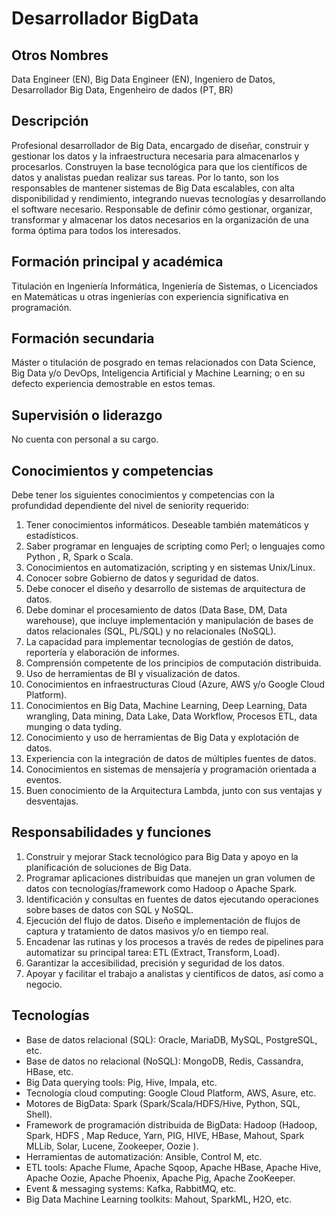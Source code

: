 # Desarrollador BigData

## Otros Nombres

Data Engineer (EN), Big Data Engineer (EN), Ingeniero de Datos, Desarrollador Big Data, Engenheiro de dados (PT, BR)

## Descripción

Profesional desarrollador de Big Data, encargado de diseñar, construir y gestionar los datos y la infraestructura necesaria para almacenarlos y procesarlos. Construyen la base tecnológica para que los científicos de datos y analistas puedan realizar sus tareas. Por lo tanto, son los responsables de mantener sistemas de Big Data escalables, con alta disponibilidad y rendimiento, integrando nuevas tecnologías y desarrollando el software necesario. Responsable de definir cómo gestionar, organizar, transformar y almacenar los datos necesarios en la organización de una forma óptima para todos los interesados. 

## Formación principal y académica

Titulación en Ingeniería Informática, Ingeniería de Sistemas, o Licenciados en Matemáticas u otras ingenierías con experiencia significativa en programación. 

## Formación secundaria

Máster o titulación de posgrado en temas relacionados con Data Science, Big Data y/o DevOps, Inteligencia Artificial y Machine Learning; o en su defecto experiencia demostrable en estos temas. 

## Supervisión o liderazgo

No cuenta con personal a su cargo. 

## Conocimientos y competencias

Debe tener los siguientes conocimientos y competencias con la profundidad dependiente del nivel de seniority requerido:

1. Tener conocimientos informáticos. Deseable también matemáticos y estadísticos.  
2. Saber programar en lenguajes de scripting como Perl; o lenguajes como Python , R, Spark o Scala. 
3. Conocimientos en automatización, scripting y en sistemas Unix/Linux. 
4. Conocer sobre Gobierno de datos y seguridad de datos. 
5. Debe conocer el diseño y desarrollo de sistemas de arquitectura de datos. 
6. Debe dominar el procesamiento de datos (Data Base, DM, Data warehouse), que incluye implementación y manipulación de bases de datos relacionales (SQL, PL/SQL) y no relacionales (NoSQL). 
7. La capacidad para implementar tecnologías de gestión de datos, reportería y elaboración de informes. 
8. Comprensión competente de los principios de computación distribuida.
9. Uso de herramientas de BI y visualización de datos. 
10. Conocimientos en infraestructuras Cloud (Azure, AWS y/o Google Cloud Platform). 
11. Conocimientos en Big Data, Machine Learning, Deep Learning, Data wrangling, Data mining, Data Lake, Data Workflow, Procesos ETL, data munging o data tyding. 
12. Conocimiento y uso de herramientas de Big Data y explotación de datos. 
13. Experiencia con la integración de datos de múltiples fuentes de datos.
14. Conocimientos en sistemas de mensajería y programación orientada a eventos.
15. Buen conocimiento de la Arquitectura Lambda, junto con sus ventajas y desventajas.

## Responsabilidades y funciones

1. Construir y mejorar Stack tecnológico para Big Data y apoyo en la planificación de soluciones de Big Data. 
2. Programar aplicaciones distribuidas que manejen un gran volumen de datos con tecnologías/framework como Hadoop o Apache Spark. 
3. Identificación y consultas en fuentes de datos ejecutando operaciones sobre bases de datos con SQL y NoSQL. 
4. Ejecución del flujo de datos. Diseño e implementación de flujos de captura y tratamiento de datos masivos y/o en tiempo real. 
5. Encadenar las rutinas y los procesos a través de redes de pipelines para automatizar su principal tarea: ETL (Extract, Transform, Load). 
6. Garantizar la accesibilidad, precisión y seguridad de los datos. 
7. Apoyar y facilitar el trabajo a analistas y científicos de datos, así como a negocio. 

## Tecnologías

- Base de datos relacional (SQL): Oracle, MariaDB, MySQL, PostgreSQL, etc.
- Base de datos no relacional (NoSQL): MongoDB, Redis, Cassandra, HBase, etc.
- Big Data querying tools: Pig, Hive, Impala, etc.
- Tecnología cloud computing: Google Cloud Platform, AWS, Asure, etc.
- Motores de BigData: Spark (Spark/Scala/HDFS/Hive, Python, SQL, Shell).
- Framework de programación distribuida de BigData: Hadoop (Hadoop, Spark,  HDFS , Map Reduce, Yarn, PIG, HIVE, HBase, Mahout, Spark MLLib, Solar, Lucene, Zookeeper, Oozie ).
- Herramientas de automatización: Ansible, Control M, etc.
- ETL tools: Apache Flume, Apache Sqoop, Apache HBase, Apache Hive, Apache Oozie, Apache Phoenix, Apache Pig, Apache ZooKeeper.
- Event & messaging systems: Kafka, RabbitMQ, etc.
- Big Data Machine Learning toolkits: Mahout, SparkML, H2O, etc.
